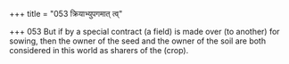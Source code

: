 +++
title = "053 क्रियाभ्युपगमात् त्व्"

+++
053	But if by a special contract (a field) is made over (to another) for sowing, then the owner of the seed and the owner of the soil are both considered in this world as sharers of the (crop).